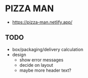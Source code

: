 # PIZZA MAN

- https://pizza-man.netlify.app/

## TODO

- box/packaging/delivery calculation
- design
  - show error messages
  - decide on layout
  - maybe more header text?
